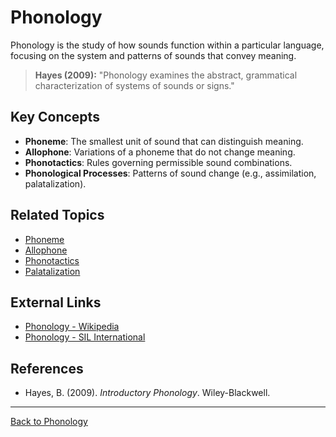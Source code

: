 # Phonology

Phonology is the study of how sounds function within a particular language, focusing on the system and patterns of sounds that convey meaning.

> **Hayes (2009):**
> "Phonology examines the abstract, grammatical characterization of systems of sounds or signs."

## Key Concepts

- **Phoneme**: The smallest unit of sound that can distinguish meaning.
- **Allophone**: Variations of a phoneme that do not change meaning.
- **Phonotactics**: Rules governing permissible sound combinations.
- **Phonological Processes**: Patterns of sound change (e.g., assimilation, palatalization).

## Related Topics

- [Phoneme](Phoneme.md)
- [Allophone](Allophone.md)
- [Phonotactics](Phonotactics.md)
- [Palatalization](Palatalization.md)

## External Links

- [Phonology - Wikipedia](https://en.wikipedia.org/wiki/Phonology)
- [Phonology - SIL International](https://glossary.sil.org/subject/phonology)

## References

- Hayes, B. (2009). *Introductory Phonology*. Wiley-Blackwell.

---

[Back to Phonology](README.md)
